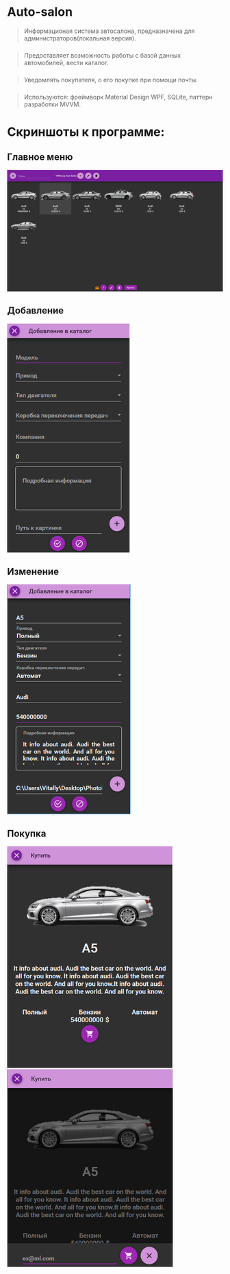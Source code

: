 # Auto-salon

> Информационая система автосалона, предназначена для администраторов(локальная версия).

###

>Предоставляет возможность работы с базой данных автомобилей, вести каталог.

###

>Уведомлять покупателя, о его покупке при помощи почты.

###

>Используются: фреймворк Material Design WPF, SQLite, паттерн разработки MVVM.

###

# Скриншоты к программе:

## Главное меню

<img src="Resource/MainMenu.png"/>

## Добавление

<img src="Resource/Add.png" />

## Изменение

<img src="Resource/Edit.png" />

## Покупка

<img src="Resource/Buy.png" />

<img src="Resource/Buy2.png" />
